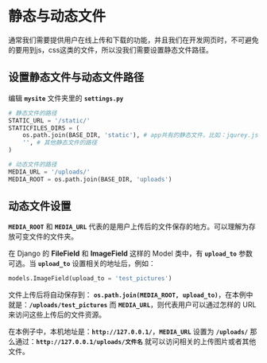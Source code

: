 # 静态与动态文件
通常我们需要提供用户在线上传和下载的功能，并且我们在开发网页时，不可避免的要用到js，css这类的文件，所以没我们需要设置静态文件路径。

## 设置静态文件与动态文件路径
编辑 **`mysite`** 文件夹里的 **`settings.py`**
```py
# 静态文件的路径
STATIC_URL = '/static/'
STATICFILES_DIRS = (
    os.path.join(BASE_DIR, 'static'), # app共有的静态文件，比如：jqurey.js
    '', # 其他静态文件的路径
)

# 动态文件的路径
MEDIA_URL = '/uploads/'
MEDIA_ROOT = os.path.join(BASE_DIR, 'uploads')
```

## 动态文件设置
**`MEDIA_ROOT`** 和 **`MEDIA_URL`** 代表的是用户上传后的文件保存的地方。可以理解为存放可变文件的文件夹。

在 Django 的 **FileField** 和 **ImageField** 这样的 Model 类中，有 **`upload_to`** 参数可选。当 **`upload_to`** 设置相关的地址后，例如：

```py
models.ImageField(upload_to = 'test_pictures') 
```

文件上传后将自动保存到： **`os.path.join(MEDIA_ROOT, upload_to)`**，在本例中就是：**`/uploads/test_pictures`**
而 **`MEDIA_URL`**，则代表用户可以通过怎样的 URL 来访问这些上传后的文件资源。

在本例子中，本机地址是：**`http://127.0.0.1/`**，**`MEDIA_URL`** 设置为 **`/uploads/`**
那么通过：**`http://127.0.0.1/uploads/文件名`** 就可以访问相关的上传图片或者其他文件。

